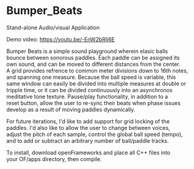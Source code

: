 # Bumper_Beats

Stand-alone Audio/visual Application

Demo video: https://youtu.be/-EnW2bRIj6E

Bumper Beats is a simple sound playground wherein elasic balls  
bounce between sonorous paddles. Each paddle can be assigned its  
own sound, and can be moved to different distances from the center.  
A grid provides refrence to common meter divisions down to 16th notes,  
and spanning one measure. Because the ball speed is variable, this  
same window can easily be divided into multiple measures at double or  
tripple time, or it can be divided continuously into an asynchronos  
meditative tone texture. Pause/play functionality, in addition to a  
reset button, allow the user to re-sync their beats when phase issues  
develop as a result of moving paddles dynamically.

For future iterations, I'd like to add support for grid locking of the  
paddles. I'd also like to allow the user to change between voices,  
adjust the pitch of each sample, control the global ball speed (tempo),  
and to add or subtract an arbitrary number of ball/paddle tracks.

To install, download openFrameworks and place all C++ files into  
your OF/apps directory, then compile.
